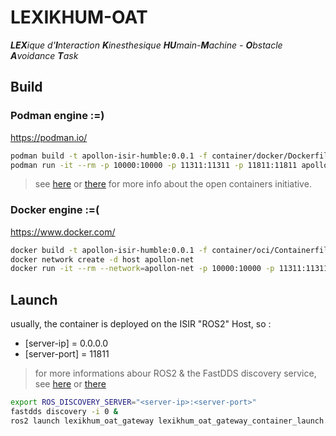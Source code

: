 # LEXIKHUM-OAT

***LEX**ique d'**I**nteraction **K**inesthesique **HU**main-**M**achine - **O**bstacle **A**voidance **T**ask*

## Build

### Podman engine :=) 

https://podman.io/ 

```bash
podman build -t apollon-isir-humble:0.0.1 -f container/docker/Dockerfile .
podman run -it --rm -p 10000:10000 -p 11311:11311 -p 11811:11811 apollon-isir-humble:0.0.1 /bin/bash
```

> see [here](https://github.com/containers) or [there](https://opencontainers.org/) for more info about the open containers initiative.

### Docker engine :=(
    
https://www.docker.com/

```bash
docker build -t apollon-isir-humble:0.0.1 -f container/oci/Containerfile .
docker network create -d host apollon-net
docker run -it --rm --network=apollon-net -p 10000:10000 -p 11311:11311 -p 11811:11811 apollon-isir-humble:0.0.1 /bin/bash
```

## Launch

usually, the container is deployed on the ISIR "ROS2" Host, so :

- [server-ip]   = 0.0.0.0 
- [server-port] = 11811

> for more informations abour ROS2 & the FastDDS discovery service, see [here](https://fast-dds.docs.eprosima.com/en/latest/fastdds/ros2/discovery_server/ros2_discovery_server.html) or [there](https://fast-dds.docs.eprosima.com/en/latest/fastdds/discovery/discovery_server.html)

```bash
export ROS_DISCOVERY_SERVER="<server-ip>:<server-port>"
fastdds discovery -i 0 &
ros2 launch lexikhum_oat_gateway lexikhum_oat_gateway_container_launch.py
```
